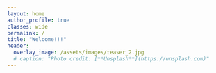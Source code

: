 ```yaml
---
layout: home
author_profile: true
classes: wide
permalink: /
title: "Welcome!!!"
header:
  overlay_image: /assets/images/teaser_2.jpg
  # caption: "Photo credit: [**Unsplash**](https://unsplash.com)"
---
```

<html lang="en">
</html>